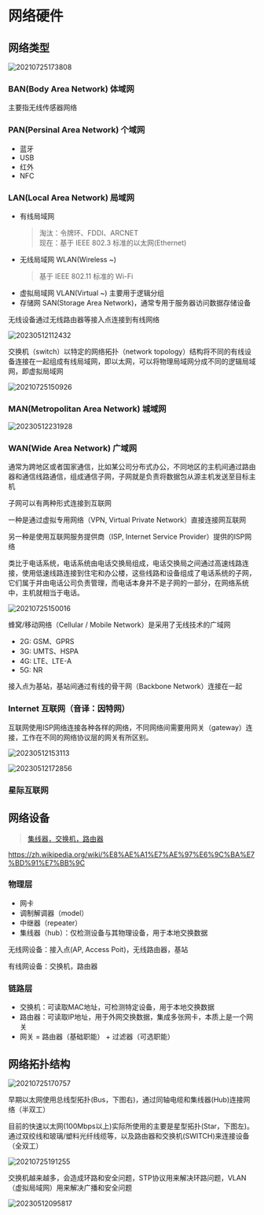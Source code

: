 # 网络硬件

## 网络类型

![20210725173808](http://image.zuoright.com/20210725173808.png)

### BAN(Body Area Network) 体域网

主要指无线传感器网络

### PAN(Persinal Area Network) 个域网

- 蓝牙  
- USB  
- 红外  
- NFC

### LAN(Local Area Network) 局域网

- 有线局域网
  > 淘汰：令牌环、FDDI、ARCNET  
  > 现在：基于 IEEE 802.3 标准的以太网(Ethernet)  
- 无线局域网 WLAN(Wireless ~)
  > 基于 IEEE 802.11 标准的 Wi-Fi  
- 虚拟局域网 VLAN(Virtual ~) 主要用于逻辑分组  
- 存储网 SAN(Storage Area Network)，通常专用于服务器访问数据存储设备

无线设备通过无线路由器等接入点连接到有线网络

![20230512112432](http://image.zuoright.com/20230512112432.png)

交换机（switch）以特定的网络拓扑（network topology）结构将不同的有线设备连接在一起组成有线局域网，即以太网，可以将物理局域网分成不同的逻辑局域网，即虚拟局域网

![20210725150926](http://image.zuoright.com/20210725150926.png)

### MAN(Metropolitan Area Network) 城域网

![20230512231928](http://image.zuoright.com/20230512231928.png)

### WAN(Wide Area Network) 广域网

通常为跨地区或者国家通信，比如某公司分布式办公，不同地区的主机间通过路由器和通信线路通信，组成通信子网，子网就是负责将数据包从源主机发送至目标主机

子网可以有两种形式连接到互联网

一种是通过虚拟专用网络（VPN, Virtual Private Network）直接连接网互联网

另一种是使用互联网服务提供商（ISP, Internet Service Provider）提供的ISP网络

类比于电话系统，电话系统由电话交换局组成，电话交换局之间通过高速线路连接，使用低速线路连接到住宅和办公楼，这些线路和设备组成了电话系统的子网，它们属于并由电话公司负责管理，而电话本身并不是子网的一部分，在网络系统中，主机就相当于电话。

![20210725150016](http://image.zuoright.com/20210725150016.png)

蜂窝/移动网络（Cellular / Mobile Network）是采用了无线技术的广域网

- 2G: GSM、GPRS  
- 3G: UMTS、HSPA  
- 4G: LTE、LTE-A  
- 5G: NR

接入点为基站，基站间通过有线的骨干网（Backbone Network）连接在一起

### Internet 互联网（音译：因特网）

互联网使用ISP网络连接各种各样的网络，不同网络间需要用网关（gateway）连接，工作在不同的网络协议层的网关有所区别。

![20230512153113](http://image.zuoright.com/20230512153113.png)

![20230512172856](http://image.zuoright.com/20230512172856.png)

### 星际互联网

## 网络设备

> [集线器，交换机，路由器](https://www.bilibili.com/video/BV1yt411d7Rd)

<https://zh.wikipedia.org/wiki/%E8%AE%A1%E7%AE%97%E6%9C%BA%E7%BD%91%E7%BB%9C>

### 物理层

- 网卡
- 调制解调器（model）
- 中继器（repeater）
- 集线器（hub）：仅检测设备与其物理设备，用于本地交换数据

无线网设备：接入点(AP, Access Poit)，无线路由器，基站

有线网设备：交换机，路由器

### 链路层

- 交换机：可读取MAC地址，可检测特定设备，用于本地交换数据  
- 路由器：可读取IP地址，用于外网交换数据，集成多张网卡，本质上是一个网关
- 网关 = 路由器（基础职能） + 过滤器（可选职能）

## 网络拓扑结构

![20210725170757](http://image.zuoright.com/20210725170757.png)

早期以太网使用总线型拓扑(Bus，下图右)，通过同轴电缆和集线器(Hub)连接网络（半双工）

目前的快速以太网(100Mbps以上)实际所使用的主要是星型拓扑(Star，下图左)。通过双绞线和玻璃/塑料光纤线缆等，以及路由器和交换机(SWITCH)来连接设备（全双工）

![20210725191255](http://image.zuoright.com/20210725191255.png)

交换机越来越多，会造成环路和安全问题，STP协议用来解决环路问题，VLAN（虚拟局域网）用来解决广播和安全问题

![20230512095817](http://image.zuoright.com/20230512095817.png)
